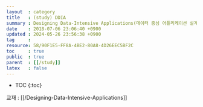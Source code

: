 ```yaml
---
layout  : category
title   : (study) DDIA
summary : Designing Data-Intensive Applications(데이터 중심 어플리케이션 설계)
date    : 2018-07-06 23:06:40 +0900
updated : 2024-05-26 23:56:38 +0900
tag     : 
resource: 58/90F1E5-FF8A-4BE2-80A8-4D26EEC5BF2C
toc     : true
public  : true
parent  : [[/study]]
latex   : false
---
```

* TOC
{:toc}

교재 : [[/Designing-Data-Intensive-Applications]]

